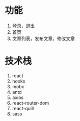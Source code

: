 # 功能
1. 登录，退出
2. 首页
3. 文章列表，发布文章，修改文章

# 技术栈
1. react
2. hooks
3. mobx
4. antd
5. axios
6. react-router-dom
7. react-quill
8. sass